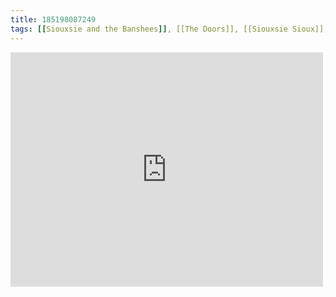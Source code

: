 ```yaml
---
title: 185198087249
tags: [[Siouxsie and the Banshees]], [[The Doors]], [[Siouxsie Sioux]], [[divine inspiration]]
---
```

<iframe allow="accelerometer; autoplay; clipboard-write; encrypted-media; gyroscope; picture-in-picture" allowfullscreen="" frameborder="0" height="375" id="youtube_iframe" src="https://www.youtube.com/embed/mO_j58cOL1I?feature=oembed&amp;enablejsapi=1&amp;origin=https://safe.txmblr.com&amp;wmode=opaque" width="500"></iframe>